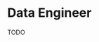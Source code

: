 # Data Engineer

<!--
https://app.pluralsight.com/paths/certificate/data-engineering-with-google-cloud
https://app.pluralsight.com/paths/certificate/microsoft-azure-data-engineer-dp-200
https://app.pluralsight.com/paths/skill/data-engineering-on-google-cloud-platform
-->

TODO
